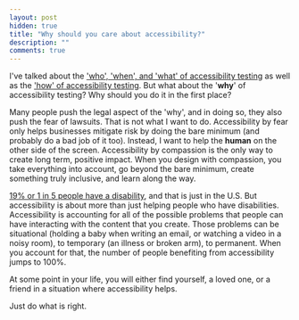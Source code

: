 ```yaml
---
layout: post
hidden: true
title: "Why should you care about accessibility?"
description: ""
comments: true
---
```


I've talked about the ['who', 'when', and 'what' of accessibility testing](/2017/05/23/who-when-what-of-a11y-testing) as well as the ['how' of accessibility testing](/2017/05/21/how-to-do-accessibility-testing). But what about the '**why**' of accessibility testing? Why should you do it in the first place?

Many people push the legal aspect of the 'why', and in doing so, they also push the fear of lawsuits. That is not what I want to do. Accessibility by fear only helps businesses mitigate risk by doing the bare minimum (and probably do a bad job of it too). Instead, I want to help the **human** on the other side of the screen. Accessibility by compassion is the only way to create long term, positive impact. When you design with compassion, you take everything into account, go beyond the bare minimum, create something truly inclusive, and learn along the way.

[19% or 1 in 5 people have a disability](https://www.census.gov/newsroom/releases/archives/miscellaneous/cb12-134.html), and that is just in the U.S. But accessibility is about more than just helping people who have disabilities. Accessibility is accounting for all of the possible problems that people can have interacting with the content that you create. Those problems can be situational (holding a baby when writing an email, or watching a video in a noisy room), to temporary (an illness or broken arm), to permanent. When you account for that, the number of people benefiting from accessibility jumps to 100%.

At some point in your life, you will either find yourself, a loved one, or a friend in a situation where accessibility helps.

Just do what is right.
